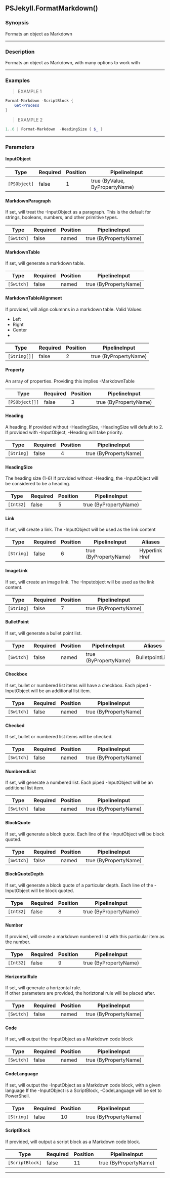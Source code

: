 PSJekyll.FormatMarkdown()
-------------------------

### Synopsis
Formats an object as Markdown

---

### Description

Formats an object as Markdown, with many options to work with

---

### Examples
> EXAMPLE 1

```PowerShell
Format-Markdown -ScriptBlock {
    Get-Process
}
```
> EXAMPLE 2

```PowerShell
1..6 | Format-Markdown  -HeadingSize { $_ }
```

---

### Parameters
#### **InputObject**

|Type        |Required|Position|PipelineInput                 |
|------------|--------|--------|------------------------------|
|`[PSObject]`|false   |1       |true (ByValue, ByPropertyName)|

#### **MarkdownParagraph**
If set, will treat the -InputObject as a paragraph.
This is the default for strings, booleans, numbers, and other primitive types.

|Type      |Required|Position|PipelineInput        |
|----------|--------|--------|---------------------|
|`[Switch]`|false   |named   |true (ByPropertyName)|

#### **MarkdownTable**
If set, will generate a markdown table.

|Type      |Required|Position|PipelineInput        |
|----------|--------|--------|---------------------|
|`[Switch]`|false   |named   |true (ByPropertyName)|

#### **MarkdownTableAlignment**
If provided, will align columnns in a markdown table.
Valid Values:

* Left
* Right
* Center
* 

|Type        |Required|Position|PipelineInput        |
|------------|--------|--------|---------------------|
|`[String[]]`|false   |2       |true (ByPropertyName)|

#### **Property**
An array of properties.  Providing this implies -MarkdownTable

|Type          |Required|Position|PipelineInput        |
|--------------|--------|--------|---------------------|
|`[PSObject[]]`|false   |3       |true (ByPropertyName)|

#### **Heading**
A heading.
If provided without -HeadingSize, -HeadingSize will default to 2.
If provided with -InputObject, -Heading will take priority.

|Type      |Required|Position|PipelineInput        |
|----------|--------|--------|---------------------|
|`[String]`|false   |4       |true (ByPropertyName)|

#### **HeadingSize**
The heading size (1-6)
If provided without -Heading, the -InputObject will be considered to be a heading.

|Type     |Required|Position|PipelineInput        |
|---------|--------|--------|---------------------|
|`[Int32]`|false   |5       |true (ByPropertyName)|

#### **Link**
If set, will create a link.  The -InputObject will be used as the link content

|Type      |Required|Position|PipelineInput        |Aliases           |
|----------|--------|--------|---------------------|------------------|
|`[String]`|false   |6       |true (ByPropertyName)|Hyperlink<br/>Href|

#### **ImageLink**
If set, will create an image link.  The -Inputobject will be used as the link content.

|Type      |Required|Position|PipelineInput        |
|----------|--------|--------|---------------------|
|`[String]`|false   |7       |true (ByPropertyName)|

#### **BulletPoint**
If set, will generate a bullet point list.

|Type      |Required|Position|PipelineInput        |Aliases        |
|----------|--------|--------|---------------------|---------------|
|`[Switch]`|false   |named   |true (ByPropertyName)|BulletpointList|

#### **Checkbox**
If set, bullet or numbered list items will have a checkbox.
Each piped -InputObject will be an additional list item.

|Type      |Required|Position|PipelineInput        |
|----------|--------|--------|---------------------|
|`[Switch]`|false   |named   |true (ByPropertyName)|

#### **Checked**
If set, bullet or numbered list items will be checked.

|Type      |Required|Position|PipelineInput        |
|----------|--------|--------|---------------------|
|`[Switch]`|false   |named   |true (ByPropertyName)|

#### **NumberedList**
If set, will generate a numbered list.
Each piped -InputObject will be an additional list item.

|Type      |Required|Position|PipelineInput        |
|----------|--------|--------|---------------------|
|`[Switch]`|false   |named   |true (ByPropertyName)|

#### **BlockQuote**
If set, will generate a block quote.
Each line of the -InputObject will be block quoted.

|Type      |Required|Position|PipelineInput        |
|----------|--------|--------|---------------------|
|`[Switch]`|false   |named   |true (ByPropertyName)|

#### **BlockQuoteDepth**
If set, will generate a block quote of a particular depth.
Each line of the -InputObject will be block quoted.

|Type     |Required|Position|PipelineInput        |
|---------|--------|--------|---------------------|
|`[Int32]`|false   |8       |true (ByPropertyName)|

#### **Number**
If provided, will create a markdown numbered list with this particular item as the number.

|Type     |Required|Position|PipelineInput        |
|---------|--------|--------|---------------------|
|`[Int32]`|false   |9       |true (ByPropertyName)|

#### **HorizontalRule**
If set, will generate a horizontal rule.  
If other parameters are provided, the horiztonal rule will be placed after.

|Type      |Required|Position|PipelineInput        |
|----------|--------|--------|---------------------|
|`[Switch]`|false   |named   |true (ByPropertyName)|

#### **Code**
If set, will output the -InputObject as a Markdown code block

|Type      |Required|Position|PipelineInput        |
|----------|--------|--------|---------------------|
|`[Switch]`|false   |named   |true (ByPropertyName)|

#### **CodeLanguage**
If set, will output the -InputObject as a Markdown code block, with a given language
If the -InputObject is a ScriptBlock, -CodeLanguage will be set to PowerShell.

|Type      |Required|Position|PipelineInput        |
|----------|--------|--------|---------------------|
|`[String]`|false   |10      |true (ByPropertyName)|

#### **ScriptBlock**
If provided, will output a script block as a Markdown code block.

|Type           |Required|Position|PipelineInput        |
|---------------|--------|--------|---------------------|
|`[ScriptBlock]`|false   |11      |true (ByPropertyName)|

---
